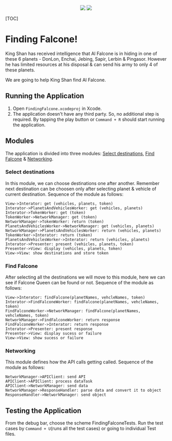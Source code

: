 <p align="center">
	<img src="https://sonarcloud.io/api/project_badges/measure?project=pallabmaiti_finding-falcon&metric=coverage">
	<img src="https://sonarcloud.io/api/project_badges/measure?project=pallabmaiti_finding-falcon&metric=alert_status">
</p>

[TOC]

# Finding Falcone!

King Shan has received intelligence that Al Falcone is in hiding in one of these 6 planets - DonLon, Enchai, Jebing, Sapir, Lerbin & Pingasor. However he has limited resources at his disposal & can send his army to only 4 of these planets.

We are going to help King Shan find Al Falcone.

## Running the Application
1.  Open `FindingFalcone.xcodeproj` in Xcode.
2. The application doesn't have any third party. So, no additional step is required. By tapping the play button or `Command + R` should start running the application.



## Modules
The application is divided into three modules: [Select destinations](#select-destinations), [Find Falcone](#find-falcone) & [Networking](#networking).

### Select destinations
In this module, we can choose destinations one after another. Remember next destination can be choosen only after selecting planet & vehicle of current destination. Sequence of the module as follows:
```seq
View->Interator: get (vehicles, planets, token)
Interator->PlanetsAndVehiclesWorker: get (vehicles, planets)
Interator->TokenWorker: get (token)
TokenWorker->NetworkManager: get (token)
NetworkManager->TokenWorker: return (token)
PlanetsAndVehiclesWorker->NetworkManager: get (vehicles, planets)
NetworkManager->PlanetsAndVehiclesWorker: return (vehicles, planets)
TokenWorker->Interator: return (token)
PlanetsAndVehiclesWorker->Interator: return (vehicles, planets)
Interator->Presenter: present (vehicles, planets, token)
Presenter->View: display (vehicles, planets, token)
View->View: show destinations and store token
```
### Find Falcone
After selecting all the destinations we will move to this module, here we can see if Falcone Queen can be found or not. Sequence of the module as follows:
```seq
View->Interator: findFalcone(planetNames, vehcleNames, token)
Interator->FindFalconeWorker: findFalcone(planetNames, vehcleNames, token)
FindFalconeWorker->NetworkManager: findFalcone(planetNames, vehcleNames, token)
NetworkManager->FindFalconeWorker: return response
FindFalconeWorker->Interator: return response
Interator->Presenter: present response
Presenter->View: display sucess or failure
View->View: show sucess or failure
```
### Networking
This module defines how the API calls getting called. Sequence of the module as follows:
```seq
NetworkManager->APIClient: send API
APIClient->APIClient: process dataTask
APIClient->NetworkManager: send data
NetworkManager->ResponseHandler: parse data and convert it to object
ResponseHandler->NetworkManager: send object
```
## Testing the Application
From the debug bar, choose the scheme FindingFalconeTests. Run the test cases by `Command + U`(runs all the test cases) or going to individual Test files.
